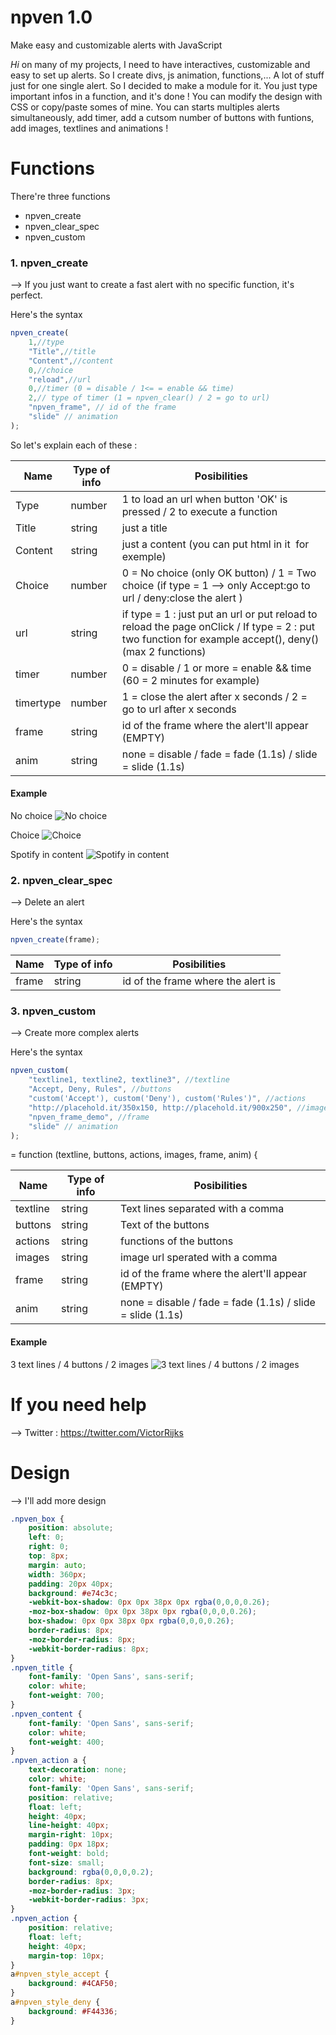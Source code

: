 # npven 1.0
Make easy and customizable alerts with JavaScript

*Hi*
on many of my projects, I need to have interactives, customizable and easy to set up alerts. So I create divs, js animation, functions,... A lot of stuff just for one single alert. So I decided to make a module for it. You just type important infos in a function, and it's done ! You can modify the design with CSS or copy/paste somes of mine. You can starts multiples alerts simultaneously, add timer, add a cutsom number of buttons with funtions, add images, textlines and animations !

# Functions

There're three functions

  - npven_create
  - npven_clear_spec
  - npven_custom

### 1. npven_create

--> If you just want to create a fast alert with no specific function, it's perfect.

Here's the syntax
```javascript
npven_create(
	1,//type
	"Title",//title
	"Content",//content
	0,//choice
	"reload",//url
	0,//timer (0 = disable / 1<= = enable && time)
	2,// type of timer (1 = npven_clear() / 2 = go to url)
	"npven_frame", // id of the frame
	"slide" // animation
);
```
So let's explain each of these :

| Name  | Type of info | Posibilities |
| ------------- | ------------- | ------------- |
| Type  | number | 1 to load an url when button 'OK' is pressed / 2 to execute a function |
| Title | string | just a title |
| Content | string | just a content (you can put html in it <img> for exemple)  |
| Choice | number | 0 = No choice (only OK button) / 1 = Two choice (if type = 1 --> only Accept:go to url / deny:close the alert ) |
| url | string | if type = 1 : just put an url or put reload to reload the page onClick / If type = 2 : put two function for example accept(), deny() (max 2 functions) |
| timer | number | 0 = disable / 1 or more = enable && time (60 = 2 minutes for example)  |
| timertype | number | 1 = close the alert after x seconds / 2 = go to url after x seconds |
| frame | string | id of the frame where the alert'll appear (EMPTY) |
| anim | string | none = disable / fade = fade (1.1s) / slide = slide (1.1s) |

#### Example

No choice
![No choice](http://i.imgur.com/xn3GBOQ.png)

Choice
![Choice](http://i.imgur.com/iDuALNC.png)

Spotify in content
![Spotify in content](http://i.imgur.com/eYkZjhN.png)


### 2. npven_clear_spec

--> Delete an alert

Here's the syntax
```javascript
npven_create(frame);
```


| Name  | Type of info | Posibilities |
| ------------- | ------------- | ------------- |
| frame  | string  |  id of the frame where the alert is


### 3. npven_custom
--> Create more complex alerts

Here's the syntax
```javascript
npven_custom(
	"textline1, textline2, textline3", //textline
	"Accept, Deny, Rules", //buttons
	"custom('Accept'), custom('Deny'), custom('Rules')", //actions
	"http://placehold.it/350x150, http://placehold.it/900x250", //images
	"npven_frame_demo", //frame
	"slide" // animation
);
```
 = function (textline, buttons, actions, images, frame, anim) {


| Name  | Type of info | Posibilities |
| ------------- | ------------- | ------------- |
| textline  | string  |  Text lines separated with a comma |
| buttons  | string  |  Text of the buttons |
| actions  | string  |  functions of the buttons |
| images  | string  |  image url sperated with a comma |
| frame  | string  |  id of the frame where the alert'll appear (EMPTY) |
| anim  | string  |  none = disable / fade = fade (1.1s) / slide = slide (1.1s) |

#### Example

3 text lines / 4 buttons / 2 images
![3 text lines / 4 buttons / 2 images](http://i.imgur.com/ivV2v8n.png)

# If you need help 

--> Twitter : https://twitter.com/VictorRijks


# Design

--> I'll add more design

```css
.npven_box {
    position: absolute;
    left: 0;
    right: 0;
    top: 8px;
    margin: auto;
    width: 360px;
    padding: 20px 40px;
    background: #e74c3c;
    -webkit-box-shadow: 0px 0px 38px 0px rgba(0,0,0,0.26);
    -moz-box-shadow: 0px 0px 38px 0px rgba(0,0,0,0.26);
    box-shadow: 0px 0px 38px 0px rgba(0,0,0,0.26);
    border-radius: 8px;
    -moz-border-radius: 8px;
    -webkit-border-radius: 8px;
}
.npven_title {
    font-family: 'Open Sans', sans-serif;
    color: white;
    font-weight: 700;
}
.npven_content {
    font-family: 'Open Sans', sans-serif;
    color: white;
    font-weight: 400;
}
.npven_action a {
    text-decoration: none;
    color: white;
    font-family: 'Open Sans', sans-serif;
    position: relative;
    float: left;
    height: 40px;
    line-height: 40px;
    margin-right: 10px;
    padding: 0px 18px;
    font-weight: bold;
    font-size: small;
    background: rgba(0,0,0,0.2);
    border-radius: 8px;
    -moz-border-radius: 3px;
    -webkit-border-radius: 3px;
}
.npven_action {
    position: relative;
    float: left;
    height: 40px;
    margin-top: 10px;
}
a#npven_style_accept {
    background: #4CAF50;
}
a#npven_style_deny {
    background: #F44336;
}
```


